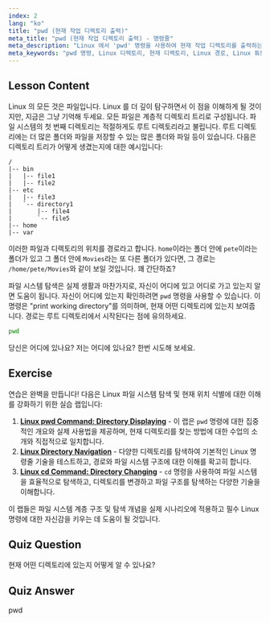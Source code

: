 ```yaml
---
index: 2
lang: "ko"
title: "pwd (현재 작업 디렉토리 출력)"
meta_title: "pwd (현재 작업 디렉토리 출력) - 명령줄"
meta_description: "Linux 에서 'pwd' 명령을 사용하여 현재 작업 디렉토리를 출력하는 방법을 배웁니다. 초보자를 위한 Linux 파일 시스템 경로 및 탐색을 이해합니다."
meta_keywords: "pwd 명령, Linux 디렉토리, 현재 디렉토리, Linux 경로, Linux 튜토리얼, 초보자 Linux, Linux 가이드"
---
```


## Lesson Content

Linux 의 모든 것은 파일입니다. Linux 를 더 깊이 탐구하면서 이 점을 이해하게 될 것이지만, 지금은 그냥 기억해 두세요. 모든 파일은 계층적 디렉토리 트리로 구성됩니다. 파일 시스템의 첫 번째 디렉토리는 적절하게도 루트 디렉토리라고 불립니다. 루트 디렉토리에는 더 많은 폴더와 파일을 저장할 수 있는 많은 폴더와 파일 등이 있습니다. 다음은 디렉토리 트리가 어떻게 생겼는지에 대한 예시입니다:

```plaintext
/
|-- bin
|   |-- file1
|   |-- file2
|-- etc
|   |-- file3
|   `-- directory1
|       |-- file4
|       `-- file5
|-- home
|-- var
```

이러한 파일과 디렉토리의 위치를 경로라고 합니다. `home`이라는 폴더 안에 `pete`이라는 폴더가 있고 그 폴더 안에 `Movies`라는 또 다른 폴더가 있다면, 그 경로는 `/home/pete/Movies`와 같이 보일 것입니다. 꽤 간단하죠?

파일 시스템 탐색은 실제 생활과 마찬가지로, 자신이 어디에 있고 어디로 가고 있는지 알면 도움이 됩니다. 자신이 어디에 있는지 확인하려면 `pwd` 명령을 사용할 수 있습니다. 이 명령은 "print working directory"를 의미하며, 현재 어떤 디렉토리에 있는지 보여줍니다. 경로는 루트 디렉토리에서 시작된다는 점에 유의하세요.

```bash
pwd
```

당신은 어디에 있나요? 저는 어디에 있나요? 한번 시도해 보세요.

## Exercise

연습은 완벽을 만듭니다! 다음은 Linux 파일 시스템 탐색 및 현재 위치 식별에 대한 이해를 강화하기 위한 실습 랩입니다:

1. **[Linux pwd Command: Directory Displaying](https://labex.io/ko/labs/linux-linux-pwd-command-directory-displaying-209734)** - 이 랩은 `pwd` 명령에 대한 집중적인 개요와 실제 사용법을 제공하며, 현재 디렉토리를 찾는 방법에 대한 수업의 소개와 직접적으로 일치합니다.
2. **[Linux Directory Navigation](https://labex.io/ko/labs/linux-directory-navigation-387844)** - 다양한 디렉토리를 탐색하여 기본적인 Linux 명령줄 기술을 테스트하고, 경로와 파일 시스템 구조에 대한 이해를 확고히 합니다.
3. **[Linux cd Command: Directory Changing](https://labex.io/ko/labs/linux-linux-cd-command-directory-changing-209733)** - `cd` 명령을 사용하여 파일 시스템을 효율적으로 탐색하고, 디렉토리를 변경하고 파일 구조를 탐색하는 다양한 기술을 이해합니다.

이 랩들은 파일 시스템 계층 구조 및 탐색 개념을 실제 시나리오에 적용하고 필수 Linux 명령에 대한 자신감을 키우는 데 도움이 될 것입니다.

## Quiz Question

현재 어떤 디렉토리에 있는지 어떻게 알 수 있나요?

## Quiz Answer

pwd
